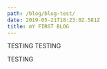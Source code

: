 ```yaml
---
path: /blog/blog-test/
date: 2019-05-21T18:23:02.581Z
title: mY FIRST BLOG
---
```

TESTING TESTING

TESTING
